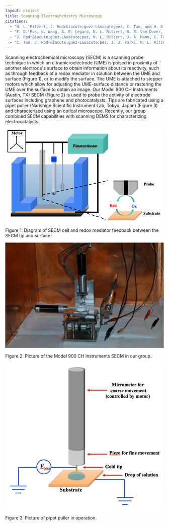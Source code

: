 ```yaml
---
layout: project
title: Scanning Electrochemistry Microscopy
citations:
  - "N. L. Ritzert, J. Rodr&iacute;guez-L&oacute;pez, C. Tan, and H. D. Abru&ntilde;a.  Kinetics of Interfacial Electron Transfer at Single Layer Graphene Electrodes in Aqueous and Non-Aqueous Solutions.  Langmuir 2013, 29, 1683-1694."
  - "E. D. Rus, H. Wang, A. E. Legard, N. L. Ritzert, R. B. Van Dover, and H. D. Abru&ntilde;a.  An Exchangeable-Tip Scanning Probe Instrument for the Analysis of Combinatorial Libraries of Electrocatalysts.  Rev.Sci. Instrum. 2013, 84,024101."
  - "J. Rodr&iacute;guez-L&oacute;pez, N. L. Ritzert, J. A. Mann, C. Tan, W. R. Dichtel, and H. D. Abru&ntilde;a.  Quantification of the Surface Diffusion of Tripodal Binding Motifs on Graphene using Scanning Electrochemical Microscopy.  J. Am. Chem. Soc. 2012, 134, 6224-6236."
  - "C. Tan, J. Rodr&iacute;guez-L&oacute;pez, J. J. Parks, N. L. Ritzert, D. C. Ralph, and H. D. Abru&ntilde;a.  Reactivity of Monolayer Chemical Vapor Deposited Graphene Imperfections Studied using Scanning Electrochemical Microscopy.  ACS Nano 2012, 6, 3070-3079."
---
```

Scanning electrochemical microscopy (SECM) is a scanning probe technique in which an ultramicroelectrode (UME) is poised in proximity of another electrode's surface to obtain information about its reactivity, such as through feedback of a redox mediator in solution between the UME and surface (Figure 1), or to modify the surface.  The UME is attached to stepper motors which allow for adjusting the UME-surface distance or rastering the UME over the surface to obtain an image.  Our Model 900 CH Instruments (Austin, TX) SECM (Figure 2) is used to probe the activity of electrode surfaces including graphene and photocatalysts.  Tips are fabricated using a pipet puller (Narishige Scientific Instrument Lab, Tokyo, Japan) (Figure 3) and characterized using an optical microscope.  Recently, our group combined SECM capabilities with scanning DEMS for characterizing electrocatalysts.

![Figure 1](/images/projects/scanning_electrochemistry_microscopy/figure_1.png)

<p class="caption">
Figure 1.  Diagram of SECM cell and redox mediator feedback between the SECM tip and surface.
</p>

![Figure 2](/images/projects/scanning_electrochemistry_microscopy/figure_2.jpg)

<p class="caption">
Figure 2.  Picture of the Model 900 CH Instruments SECM in our group.
</p>

![Figure 3](/images/projects/scanning_electrochemistry_microscopy/figure_3.png)

<p class="caption">
Figure 3.  Picture of pipet puller in operation.
</p>
